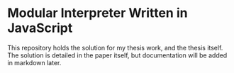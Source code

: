 # Modular Interpreter Written in JavaScript

This repository holds the solution for my thesis work, and the thesis itself. The solution is detailed in the paper itself, but documentation will be added in markdown later.
